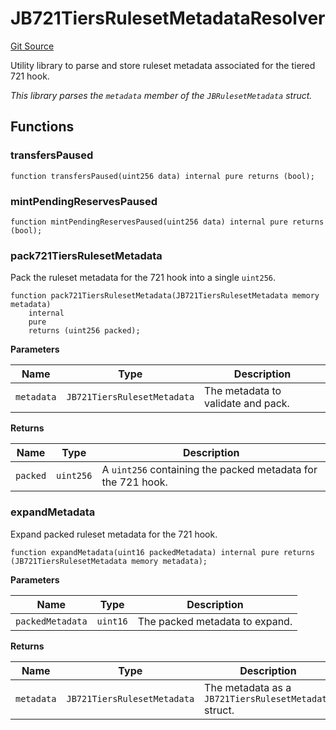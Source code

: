 # JB721TiersRulesetMetadataResolver
[Git Source](https://github.com/Bananapus/nana-721-hook/blob/e813fb5b7d17cd3d18023137d70a7b2f3911ad99/src/libraries/JB721TiersRulesetMetadataResolver.sol)

Utility library to parse and store ruleset metadata associated for the tiered 721 hook.

*This library parses the `metadata` member of the `JBRulesetMetadata` struct.*


## Functions
### transfersPaused


```solidity
function transfersPaused(uint256 data) internal pure returns (bool);
```

### mintPendingReservesPaused


```solidity
function mintPendingReservesPaused(uint256 data) internal pure returns (bool);
```

### pack721TiersRulesetMetadata

Pack the ruleset metadata for the 721 hook into a single `uint256`.


```solidity
function pack721TiersRulesetMetadata(JB721TiersRulesetMetadata memory metadata)
    internal
    pure
    returns (uint256 packed);
```
**Parameters**

|Name|Type|Description|
|----|----|-----------|
|`metadata`|`JB721TiersRulesetMetadata`|The metadata to validate and pack.|

**Returns**

|Name|Type|Description|
|----|----|-----------|
|`packed`|`uint256`|A `uint256` containing the packed metadata for the 721 hook.|


### expandMetadata

Expand packed ruleset metadata for the 721 hook.


```solidity
function expandMetadata(uint16 packedMetadata) internal pure returns (JB721TiersRulesetMetadata memory metadata);
```
**Parameters**

|Name|Type|Description|
|----|----|-----------|
|`packedMetadata`|`uint16`|The packed metadata to expand.|

**Returns**

|Name|Type|Description|
|----|----|-----------|
|`metadata`|`JB721TiersRulesetMetadata`|The metadata as a `JB721TiersRulesetMetadata` struct.|


